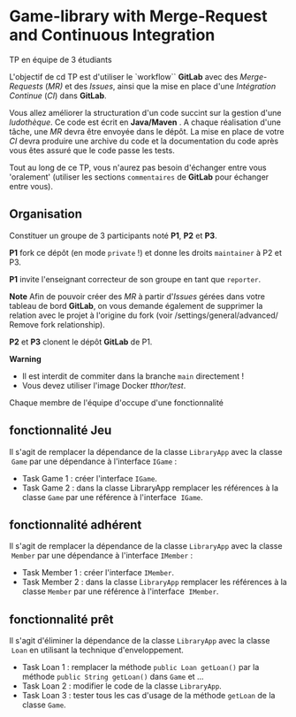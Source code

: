 # Game-library with Merge-Request and Continuous Integration

TP en équipe de 3 étudiants

L'objectif de cd TP est d'utiliser le `workflow`` **GitLab** avec des *Merge-Requests* (*MR)* et des *Issues*, ainsi que la mise en place d'une *Intégration Continue* (*CI*) dans **GitLab**.

Vous allez améliorer la structuration d'un code succint sur la gestion d'une *ludothèque*. Ce code est écrit en **Java/Maven** . 
A chaque réalisation d'une tâche, une *MR* devra être envoyée dans le dépôt.
La mise en place de votre *CI* devra produire une archive du code et la documentation du code après vous êtes assuré que le code passe les tests.


Tout au long de ce TP, vous n'aurez pas besoin d'échanger entre vous 'oralement' (utiliser les sections `commentaires`  de **GitLab** pour échanger entre vous). 

## Organisation

Constituer un groupe de 3 participants noté **P1**, **P2** et **P3**.



**P1** fork ce dépôt (en mode `private` !) et donne les droits `maintainer` à P2 et P3.

**P1** invite l'enseignant correcteur de son groupe en tant que `reporter`.


**Note**
Afin de pouvoir créer des *MR* à partir d'*Issues* gérées dans votre tableau de bord **GitLab**, on vous demande également de supprimer la relation avec le projet à l'origine du fork (voir /settings/general/advanced/ Remove fork relationship).

**P2** et **P3** clonent le dépôt **GitLab** de P1.

**Warning**
- Il est interdit de commiter dans la branche `main` directement !
- Vous devez utiliser l'image Docker *tthor/test*.

Chaque membre de l'équipe d'occupe d'une fonctionnalité

## fonctionnalité Jeu
Il s'agit de remplacer la dépendance de la classe `LibraryApp` avec la classe  `Game` par une dépendance à l'interface `IGame` :
- Task Game 1 : créer l'interface `IGame`.
- Task Game 2 : dans la classe LibraryApp remplacer les références à la classe `Game` par une référence à l'interface  `IGame`.

## fonctionnalité adhérent
Il s'agit de remplacer la dépendance de la classe `LibraryApp` avec la classe  `Member` par une dépendance à l'interface `IMember` :
- Task Member 1 : créer l'interface `IMember`.
- Task Member 2 : dans la classe ̀`LibraryApp` remplacer les références à la classe `Member` par une référence à l'interface  `IMember`.

## fonctionnalité prêt
Il s'agit d'éliminer la dépendance de la classe `LibraryApp` avec la classe  `Loan` en utilisant la technique d'enveloppement.
- Task Loan 1 : remplacer la méthode `public Loan getLoan()` par la méthode `public String getLoan()` dans `Game` et ...
- Task Loan 2 : modifier le code de la classe `LibraryApp`.
- Task Loan 3 : tester tous les cas d'usage de la méthode `getLoan` de la classe `Game`.
